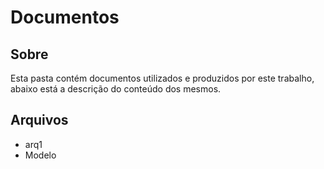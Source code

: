 # Documentos

## Sobre

Esta pasta contém documentos utilizados e produzidos por este trabalho,
abaixo está a descrição do conteúdo dos mesmos.

## Arquivos

* arq1
* Modelo
